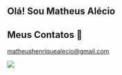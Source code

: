 ## Olá! Sou Matheus Alécio

<!--
-- Estudante do Alura
-- Estou me desenvolvendo em linguagens de programação como JavaScript
-- Fiz esse espaço com o objetivo de organizar e compartilhar os projetos que desenvolvo
-->

## Meus Contatos 📧

matheushenriquealecio@gmail.com

![](https://yt3.googleusercontent.com/bMPvd_5thJ2pUVHGRdvdjr_NPkzrFDeIT-SE9Lko-FvwrUufWbLKtYrqdH4JArXPEcvBez2-aw=s88-c-k-c0x00ffffff-no-rj)

